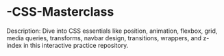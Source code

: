 # -CSS-Masterclass
Description: Dive into CSS essentials like position, animation, flexbox, grid, media queries, transforms, navbar design, transitions, wrappers, and z-index in this interactive practice repository. 
